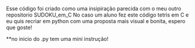 Esse código foi criado como uma insipiração parecida com o meu outro repositorio SUDOKU_em_C
No caso um aluno fez este código tetris em C e eu quis recriar em python com uma proposta mais visual e bonita, espero que goste!

**no inicio do .py tem uma mini instrução!